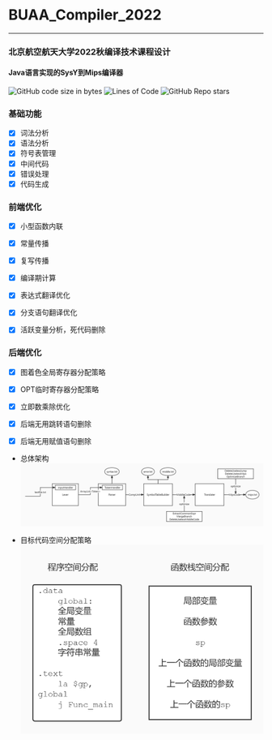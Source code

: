 # BUAA_Compiler_2022

------------
### 北京航空航天大学2022秋编译技术课程设计
#### Java语言实现的SysY到Mips编译器

![GitHub code size in bytes](https://img.shields.io/github/languages/code-size/dhcpack/BUAA_Compiler_2022)
![Lines of Code](https://img.shields.io/badge/Lines%20of%20Code-10817-blue)
![GitHub Repo stars](https://img.shields.io/github/stars/dhcpack/BUAA_Compiler_2022?style=social)

### 基础功能
- [x] 词法分析
- [x] 语法分析
- [x] 符号表管理
- [x] 中间代码
- [x] 错误处理
- [x] 代码生成

### 前端优化
- [x] 小型函数内联
- [x] 常量传播
- [x] 复写传播
- [x] 编译期计算
- [x] 表达式翻译优化
- [x] 分支语句翻译优化
- [x] 活跃变量分析，死代码删除


### 后端优化
- [x] 图着色全局寄存器分配策略
- [x] OPT临时寄存器分配策略
- [x] 立即数乘除优化
- [x] 后端无用跳转语句删除
- [x] 后端无用赋值语句删除


- 总体架构
  ![总体架构](./src/Docs/img/总体架构.jpg)

- 目标代码空间分配策略
  ![空间分配](./src/Docs/img/空间分配.jpg)
